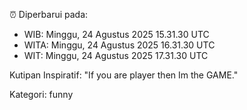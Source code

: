 ⏰ Diperbarui pada:
- WIB: Minggu, 24 Agustus 2025 15.31.30 UTC
- WITA: Minggu, 24 Agustus 2025 16.31.30 UTC
- WIT: Minggu, 24 Agustus 2025 17.31.30 UTC

Kutipan Inspiratif:
"If you are player then Im the GAME."


Kategori: funny

